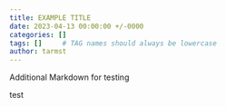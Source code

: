 ```yaml
---
title: EXAMPLE TITLE
date: 2023-04-13 00:00:00 +/-0000
categories: []
tags: []     # TAG names should always be lowercase
author: tarmst
---
```


Additional Markdown for testing

test